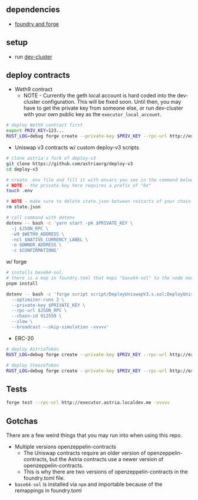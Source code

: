 ## dependencies

* [foundry and forge](https://github.com/foundry-rs/foundry)

## setup

* run [dev-cluster](https://github.com/astriaorg/dev-cluster)

## deploy contracts

* Weth9 contract
  * NOTE - Currently the geth local account is hard coded into the dev-cluster configuration. This will be fixed soon. Until then, you may have to get the private key from someone else, or run dev-cluster with your own public key as the `executor_local_account`.

```bash
# deploy Weth9 contract first
export PRIV_KEY=123...
RUST_LOG=debug forge create --private-key $PRIV_KEY --rpc-url http://executor.astria.localdev.me src/Weth9.sol:WETH9
```

* Uniswap v3 contracts
  w/ custom deploy-v3 scripts

```bash
# clone astria's fork of deploy-v3
git clone https://github.com/astriaorg/deploy-v3
cd deploy-v3

# create .env file and fill it with envars you see in the command below. you don't have to use dotenv, but it's convenient.
# NOTE - the private key here requires a prefix of "0x"
touch .env

# NOTE - make sure to delete state.json between restarts of your chain!
rm state.json

# call command with dotenv
dotenv -- bash -c 'yarn start -pk $PRIVATE_KEY \
  -j $JSON_RPC \
  -w9 $WETH9_ADDRESS \
  -ncl $NATIVE_CURRENCY_LABEL \
  -o $OWNER_ADDRESS \
  -c $CONFIRMATIONS'
```

w/ forge

```bash
# installs base64-sol.
# there is a map in foundry.toml that maps "base64-sol" to the node module directory.
pnpm install

dotenv -- bash -c 'forge script script/DeployUniswapV3.s.sol:DeployUniswapV3 \
  --optimizer-runs 2 \
  --private-key $PRIVATE_KEY \
  --rpc-url $JSON_RPC \
  --chain-id 912559 \
  --slow \
  --broadcast --skip-simulation -vvvvv'
```

* ERC-20

```bash
# deploy AstriaToken
RUST_LOG=debug forge create --private-key $PRIV_KEY --rpc-url http://executor.astria.localdev.me src/AstriaToken.sol:AstriaToken

# deploy SteezeToken
RUST_LOG=debug forge create --private-key $PRIV_KEY --rpc-url http://executor.astria.localdev.me src/SteezeToken.sol:SteezeToken
```

## Tests

```bash
forge test --rpc-url http://executor.astria.localdev.me -vvvvv
```

## Gotchas

There are a few weird things that you may run into when using this repo.

* Multiple versions openzeppelin-contracts
  * The Uniswap contracts require an older version of openzeppelin-contracts, but the Astria contracts use a newer version of openzeppelin-contracts.
  * This is why there are two versions of openzeppelin-contracts in the foundry.toml file.
* `base64-sol` is installed via `npm` and importable because of the remappings in foundry.toml
